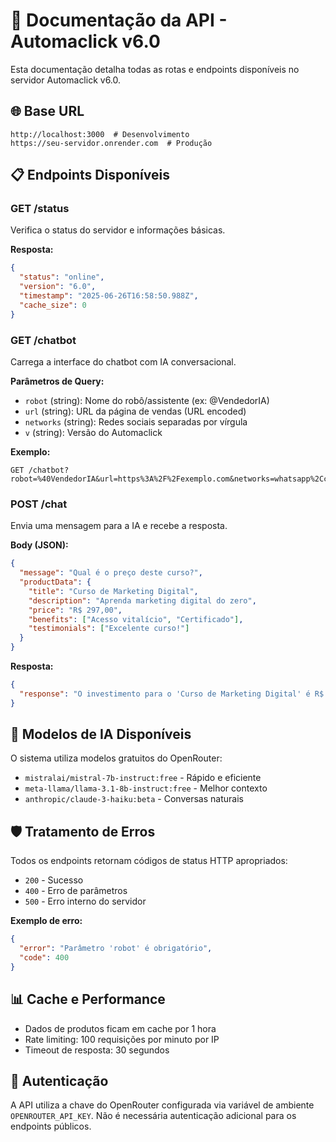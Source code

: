 # 📡 Documentação da API - Automaclick v6.0

Esta documentação detalha todas as rotas e endpoints disponíveis no servidor Automaclick v6.0.

## 🌐 Base URL

```
http://localhost:3000  # Desenvolvimento
https://seu-servidor.onrender.com  # Produção
```

## 📋 Endpoints Disponíveis

### **GET /status**

Verifica o status do servidor e informações básicas.

**Resposta:**
```json
{
  "status": "online",
  "version": "6.0",
  "timestamp": "2025-06-26T16:58:50.988Z",
  "cache_size": 0
}
```

### **GET /chatbot**

Carrega a interface do chatbot com IA conversacional.

**Parâmetros de Query:**
- `robot` (string): Nome do robô/assistente (ex: @VendedorIA)
- `url` (string): URL da página de vendas (URL encoded)
- `networks` (string): Redes sociais separadas por vírgula
- `v` (string): Versão do Automaclick

**Exemplo:**
```
GET /chatbot?robot=%40VendedorIA&url=https%3A%2F%2Fexemplo.com&networks=whatsapp%2Cchatbot&v=6.0
```

### **POST /chat**

Envia uma mensagem para a IA e recebe a resposta.

**Body (JSON):**
```json
{
  "message": "Qual é o preço deste curso?",
  "productData": {
    "title": "Curso de Marketing Digital",
    "description": "Aprenda marketing digital do zero",
    "price": "R$ 297,00",
    "benefits": ["Acesso vitalício", "Certificado"],
    "testimonials": ["Excelente curso!"]
  }
}
```

**Resposta:**
```json
{
  "response": "O investimento para o 'Curso de Marketing Digital' é R$ 297,00. É um valor muito justo considerando que você receberá acesso vitalício e certificado de conclusão!"
}
```

## 🔧 Modelos de IA Disponíveis

O sistema utiliza modelos gratuitos do OpenRouter:

- `mistralai/mistral-7b-instruct:free` - Rápido e eficiente
- `meta-llama/llama-3.1-8b-instruct:free` - Melhor contexto
- `anthropic/claude-3-haiku:beta` - Conversas naturais

## 🛡️ Tratamento de Erros

Todos os endpoints retornam códigos de status HTTP apropriados:

- `200` - Sucesso
- `400` - Erro de parâmetros
- `500` - Erro interno do servidor

**Exemplo de erro:**
```json
{
  "error": "Parâmetro 'robot' é obrigatório",
  "code": 400
}
```

## 📊 Cache e Performance

- Dados de produtos ficam em cache por 1 hora
- Rate limiting: 100 requisições por minuto por IP
- Timeout de resposta: 30 segundos

## 🔐 Autenticação

A API utiliza a chave do OpenRouter configurada via variável de ambiente `OPENROUTER_API_KEY`. Não é necessária autenticação adicional para os endpoints públicos.


